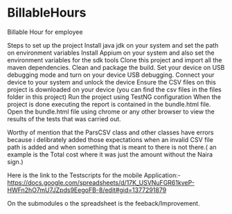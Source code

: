 # BillableHours
Billable Hour for employee

Steps to set up the project
Install java jdk on your system and set the path on environment variables
Install Appium on your system and also set the environment variables for the sdk tools
Clone this project and import all the maven dependencies.
Clean and package the build.
Set your device on USB debugging mode and turn on your device USB debugging.
Connect your device to your system and unlock the device
Ensure the CSV files on this project is downloaded on your device (you can find the csv files in the files folder in this project)
Run the project using TestNG configuration
When the project is done executing the report is contained in the bundle.html file.
Open the bundle.html file using chrome or any other browser to view the results of the tests that was carried out.

Worthy of mention that the ParsCSV class  and other classes have errors because i delibrately added those expectations when an invalid CSV file path is added and when something that is meant to there is not there.( an example is the Total cost where it was just the amount without the Naira sign.)

Here is the link to the Testscripts for the mobile Application:- 
https://docs.google.com/spreadsheets/d/17K_USVNuFGR61kveP-HWFn2hO7mU7JZpds9EegoFB-8/edit#gid=1377291879

On the submodules o the spreadsheet is the feeback/Improvement.
